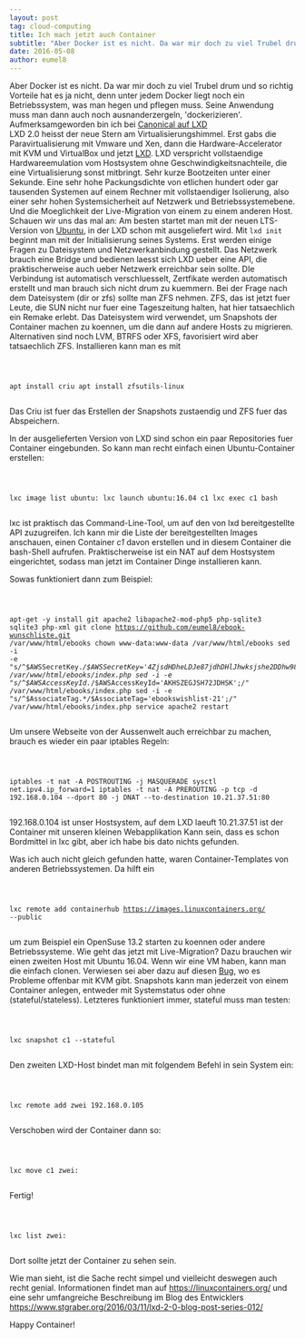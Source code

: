 ```yaml
---
layout: post
tag: cloud-computing
title: Ich mach jetzt auch Container
subtitle: "Aber Docker ist es nicht. Da war mir doch zu viel Trubel drum und so richtig Vorteile hat es ja nicht, denn unter jedem Docker liegt noch ein Betriebssystem, was man hegen und pflegen muss. Seine Anwendung muss man dann auch noch ausnanderzergeln,&hellip;"
date: 2016-05-08
author: eumel8
---
```


Aber Docker ist es nicht. Da war mir doch zu viel Trubel drum und so richtig Vorteile hat es ja nicht, denn unter jedem Docker liegt noch ein Betriebssystem, was man hegen und pflegen muss. Seine Anwendung muss man dann auch noch ausnanderzergeln, 'dockerizieren'. Aufmerksamgeworden bin ich bei <a href="https://www.youtube.com/watch?feature=player_embedded&amp;v=lM2wwYDLB2M">Canonical auf LXD</a>
<br/>
LXD 2.0 heisst der neue Stern am Virtualisierungshimmel. Erst gabs die Paravirtualisierung mit Vmware und Xen, dann die Hardware-Accelerator mit KVM und VirtualBox und jetzt <a href="http://www.ubuntu.com/cloud/lxd">LXD</a>. LXD verspricht vollstaendige Hardwareemulation vom Hostsystem ohne Geschwindigkeitsnachteile, die eine Virtualisierung sonst mitbringt. Sehr kurze Bootzeiten unter einer Sekunde. Eine sehr hohe Packungsdichte von etlichen hundert oder gar tausenden Systemen auf einem Rechner mit vollstaendiger Isolierung, also einer sehr hohen Systemsicherheit auf Netzwerk und Betriebssystemebene. Und die Moeglichkeit der Live-Migration von einem zu einem anderen Host.
Schauen wir uns das mal an:
Am besten startet man mit der neuen LTS-Version von <a href="http://releases.ubuntu.com/16.04/">Ubuntu</a>, in der LXD schon mit ausgeliefert wird.
Mit <code class="codespan">lxd init</code> beginnt man mit der Initialisierung seines Systems. Erst werden einige Fragen zu Dateisystem und Netzwerkanbindung gestellt. Das Netzwerk brauch eine Bridge und bedienen laesst sich LXD ueber eine API, die praktischerweise auch ueber Netzwerk erreichbar sein sollte. DIe Verbindung ist automatisch verschluesselt, Zertfikate werden automatisch erstellt und man brauch sich nicht drum zu kuemmern. Bei der Frage nach dem Dateisystem (dir or zfs) sollte man ZFS nehmen. ZFS, das ist jetzt fuer Leute, die SUN nicht nur fuer eine Tageszeitung halten, hat hier tatsaechlich ein Remake erlebt. Das Dateisystem wird verwendet, um Snapshots der Container machen zu koennen, um die dann auf andere Hosts zu migrieren. Alternativen sind noch LVM, BTRFS oder XFS, favorisiert wird aber tatsaechlich ZFS. Installieren kann man es mit
<!-- codeblock lang=shell line=1 --><pre class="codeblock"><code>
apt install criu
apt install zfsutils-linux
</code></pre><!-- /codeblock -->
Das Criu ist fuer das Erstellen der Snapshots zustaendig und ZFS fuer das Abspeichern.

In der ausgelieferten Version von LXD sind schon ein paar Repositories fuer Container eingebunden. So kann man recht einfach einen Ubuntu-Container erstellen:

<!-- codeblock lang=shell line=1 --><pre class="codeblock"><code>
lxc image list ubuntu:
lxc launch ubuntu:16.04 c1
lxc exec c1 bash
</code></pre><!-- /codeblock -->

lxc ist praktisch das Command-Line-Tool, um auf den von lxd bereitgestellte API zuzugreifen. Ich kann mir die Liste der bereitgestellten Images anschauen, einen Container <em>c1</em> davon erstellen und in diesem Container die bash-Shell aufrufen.
Praktischerweise ist ein NAT auf dem Hostsystem eingerichtet, sodass man jetzt im Container Dinge installieren kann. 

Sowas funktioniert dann zum Beispiel:
<!-- codeblock lang=shell line=1 --><pre class="codeblock"><code>

apt-get -y install git apache2 libapache2-mod-php5 php-sqlite3 sqlite3 php-xml
git clone https://github.com/eumel8/ebook-wunschliste.git /var/www/html/ebooks
chown www-data:www-data /var/www/html/ebooks
sed -i -e "s/^\$AWSSecretKey.*/\$AWSSecretKey='4ZjsdHDheLDJe87jdhDHlJhwksjshe2DDhw98';/" /var/www/html/ebooks/index.php
sed -i -e "s/^\$AWSAccessKeyId.*/\$AWSAccessKeyId='AKHSZEGJSH72JDHSK';/" /var/www/html/ebooks/index.php
sed -i -e "s/^\$AssociateTag.*/\$AssociateTag='ebookswishlist-21';/" /var/www/html/ebooks/index.php
service apache2 restart
</code></pre><!-- /codeblock -->

Um unsere Webseite von der Aussenwelt auch erreichbar zu machen, brauch es wieder ein paar iptables Regeln:

<!-- codeblock lang=shell line=1 --><pre class="codeblock"><code>
iptables -t nat -A POSTROUTING -j MASQUERADE
sysctl net.ipv4.ip_forward=1
iptables -t nat -A PREROUTING -p tcp -d 192.168.0.104 --dport 80 -j DNAT --to-destination 10.21.37.51:80
</code></pre><!-- /codeblock -->

192.168.0.104 ist unser Hostsystem, auf dem LXD laeuft
10.21.37.51 ist der Container mit unseren kleinen Webapplikation
Kann sein, dass es schon Bordmittel in lxc gibt, aber ich habe bis dato nichts gefunden.

Was ich auch nicht gleich gefunden hatte, waren Container-Templates von anderen Betriebssystemen. Da hilft ein
<!-- codeblock lang=shell line=1 --><pre class="codeblock"><code>
lxc remote add containerhub https://images.linuxcontainers.org/ --public
</code></pre><!-- /codeblock -->
um zum Beispiel ein OpenSuse 13.2 starten zu koennen oder andere Betriebssysteme.
Wie geht das jetzt mit Live-Migration? Dazu brauchen wir einen zweiten Host mit Ubuntu 16.04. Wenn wir eine VM haben, kann man die einfach clonen. Verwiesen sei aber dazu auf diesen <a href="https://bugs.launchpad.net/ubuntu/+source/lxc/+bug/1581818">Bug</a>, wo es Probleme offenbar mit KVM gibt. 
Snapshots kann man jederzeit von einem Container anlegen, entweder mit Systemstatus oder ohne (stateful/stateless). Letzteres funktioniert immer, stateful muss man testen:

<!-- codeblock lang=shell line=1 --><pre class="codeblock"><code>
lxc snapshot c1 --stateful
</code></pre><!-- /codeblock -->

Den zweiten LXD-Host bindet man mit folgendem Befehl in sein System ein:
<!-- codeblock lang=shell line=1 --><pre class="codeblock"><code>
lxc remote add zwei 192.168.0.105
</code></pre><!-- /codeblock -->

Verschoben wird der Container dann so:
<!-- codeblock lang=shell line=1 --><pre class="codeblock"><code>
lxc move c1 zwei:
</code></pre><!-- /codeblock -->

Fertig! 
<!-- codeblock lang=shell line=1 --><pre class="codeblock"><code>
lxc list zwei:
</code></pre><!-- /codeblock -->
Dort sollte jetzt der Container zu sehen sein.

Wie man sieht, ist die Sache recht simpel und vielleicht deswegen auch recht genial. Informationen findet man auf <a href="https://linuxcontainers.org/">https://linuxcontainers.org/</a> und eine sehr umfangreiche Beschreibung im Blog des Entwicklers
<a href="https://www.stgraber.org/2016/03/11/lxd-2-0-blog-post-series-012/">https://www.stgraber.org/2016/03/11/lxd-2-0-blog-post-series-012/</a>

Happy Container!

